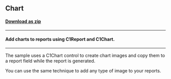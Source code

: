 ## Chart
#### [Download as zip](https://minhaskamal.github.io/DownGit/#/home?url=https://github.com/GrapeCity/ComponentOne-WinForms-Samples/tree/master/NetFramework\Reports\C1Report\VB\Chart)
____
#### Add charts to reports using C1Report and C1Chart.
____
The sample uses a C1Chart control to create chart images and copy them to a report field while the report is generated. 

You can use the same technique to add any type of image to your reports. 